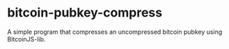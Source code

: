 # bitcoin-pubkey-compress

A simple program that compresses an uncompressed bitcoin pubkey using BitcoinJS-lib.
